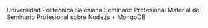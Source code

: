 Universidad Politécnica Salesiana
Seminario Profesional
Material del Seminario Profesional sobre Node.js + MongoDB
